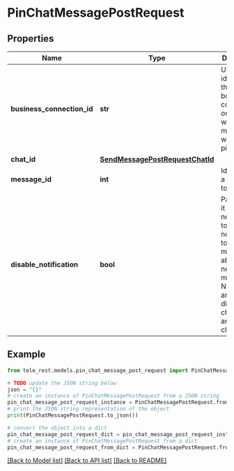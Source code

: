 # PinChatMessagePostRequest


## Properties

Name | Type | Description | Notes
------------ | ------------- | ------------- | -------------
**business_connection_id** | **str** | Unique identifier of the business connection on behalf of which the message will be pinned | [optional] 
**chat_id** | [**SendMessagePostRequestChatId**](SendMessagePostRequestChatId.md) |  | 
**message_id** | **int** | Identifier of a message to pin | 
**disable_notification** | **bool** | Pass *True* if it is not necessary to send a notification to all chat members about the new pinned message. Notifications are always disabled in channels and private chats. | [optional] 

## Example

```python
from tele_rest.models.pin_chat_message_post_request import PinChatMessagePostRequest

# TODO update the JSON string below
json = "{}"
# create an instance of PinChatMessagePostRequest from a JSON string
pin_chat_message_post_request_instance = PinChatMessagePostRequest.from_json(json)
# print the JSON string representation of the object
print(PinChatMessagePostRequest.to_json())

# convert the object into a dict
pin_chat_message_post_request_dict = pin_chat_message_post_request_instance.to_dict()
# create an instance of PinChatMessagePostRequest from a dict
pin_chat_message_post_request_from_dict = PinChatMessagePostRequest.from_dict(pin_chat_message_post_request_dict)
```
[[Back to Model list]](../README.md#documentation-for-models) [[Back to API list]](../README.md#documentation-for-api-endpoints) [[Back to README]](../README.md)


